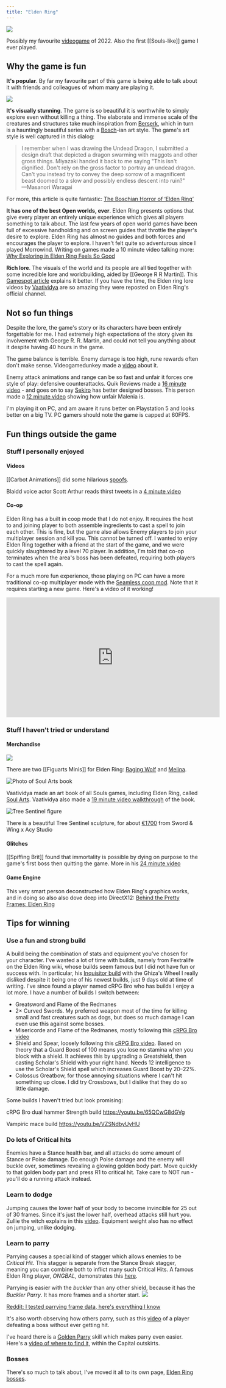 ```yaml
---
title: "Elden Ring"
---
```

![](https://c.neevacdn.net/image/fetch/s--dOUFa4O7--/https%3A//www.thathashtagshow.com/wp-content/uploads/2021/03/Elden-Ring-Cover-1024x512.jpg?savepath=Elden-Ring-Cover-1024x512.jpg)

Possibly my favourite [videogame](notes/videogame) of 2022. Also the first [[Souls-like]] game I ever played.

<!--
Things for me to do

Siofra River Bank site of grace, jump ledges, Armorer's Cookbook 6
Round table hold, Talisman pouch
-->

## Why the game is fun

**It's popular**. By far my favourite part of this game is being able to talk about it with friends and colleagues of whom many are playing it.

![](notes/images/EldenRing_Limgrave.jpg)

**It's visually stunning**. The game is so beautiful it is worthwhile to simply explore even without killing a thing. The elaborate and immense scale of the creatures and structures take much inspiration from [Berserk](notes/Berserk), which in turn is a hauntingly beautiful series with a [Bosch](notes/Hieronymus%20Bosch)-ian art style. The game's art style is well captured in this dialog:

> I remember when I was drawing the Undead Dragon, I submitted a design draft that depicted a dragon swarming with maggots and other gross things. Miyazaki handed it back to me saying "This isn't dignified. Don't rely on the gross factor to portray an undead dragon. Can't you instead try to convey the deep sorrow of a magnificent beast doomed to a slow and possibly endless descent into ruin?"<br/>
> —Masanori Waragai

For more, this article is quite fantastic: [The Boschian Horror of ‘Elden Ring’](https://artreview.com/the-boschian-horror-of-elden-ring/)

**It has one of the best Open worlds, ever**. Elden Ring presents options that give every player an entirely unique experience which gives all players something to talk about.  The last few years of open world games have been full of excessive handholding and on screen guides that throttle the player's desire to explore. Elden Ring has almost no guides and both forces and encourages the player to explore. I haven't felt quite so adventurous since I played Morrowind. Writing on games made a 10 minute video talking more: [Why Exploring in Elden Ring Feels So Good](https://youtu.be/qJy8j64pTV4)

**Rich lore**. The visuals of the world and its people are all tied together with some incredible lore and worldbuilding, aided by [[George R R Martin]]. This [Gamespot article](https://www.gamespot.com/articles/elden-ring-heres-the-lore-and-history-of-the-lands-between/1100-6502537/) explains it better. If you have the time, the Elden ring lore videos by [Vaatividya](https://www.youtube.com/watch?v=DYDs_Inzkz4) are so amazing they were reposted on Elden Ring's official channel.

## Not so fun things

Despite the lore, the game's story or its characters have been entirely forgettable for me. I had extremely high expectations of the story given its involvement with George R. R. Martin, and could not tell you anything about it despite having 40 hours in the game.

The game balance is terrible. Enemy damage is too high, rune rewards often don't make sense. Videogamedunkey made a [video](https://youtu.be/D1H4o4FW-wA) about it.

Enemy attack animations and range can be so fast and unfair it forces one style of play: defensive counterattacks. Quik Reviews made a [16 minute video](https://youtu.be/YPh0u7WaW64) - and goes on to say [Sekiro](https://www.sekirothegame.com/) has better designed bosses. This person made a [12 minute video](https://youtu.be/R9Vbsr3Ko7M) showing how unfair Malenia is.

I'm playing it on PC, and am aware it runs better on Playstation 5 and looks better on a big TV. PC gamers should note the game is capped at 60FPS.

## Fun things outside the game

### Stuff I personally enjoyed

#### Videos

[[Carbot Animations]] did some hilarious [spoofs](https://www.youtube.com/watch?v=LSyRf8rAjTs).

Blaidd voice actor Scott Arthur reads thirst tweets in a [4 minute video](https://youtu.be/PE6wLtf7Y_0)

#### Co-op

Elden Ring has a built in coop mode that I do not enjoy. It requires the host to and joining player to both assemble ingredients to cast a spell to join each other. This is fine, but the game also allows Enemy players to join your multiplayer session and kill you. This cannot be turned off. I wanted to enjoy Elden Ring together with a friend at the start of the game, and we were quickly slaughtered by a level 70 player. In addition, I'm told that co-op terminates when the area's boss has been defeated, requiring both players to cast the spell again.

For a much more fun experience,  those playing on PC can have a more traditional co-op multiplayer mode with the [Seamless coop mod](https://www.nexusmods.com/eldenring/mods/510). Note that it requires starting a new game. Here's a video of it working!

<iframe width="560" height="315" src="https://www.youtube.com/embed/QeDUcf1G7YM" title="YouTube video player" frameborder="0" allow="accelerometer; autoplay; clipboard-write; encrypted-media; gyroscope; picture-in-picture" allowfullscreen></iframe>

### Stuff I haven't tried or understand

#### Merchandise

![](https://c.neevacdn.net/image/fetch/s--FaHOKSN3--/https%3A//top-mmo.fr/wp-content/uploads/2022/05/fmini-the-raging-wolf-05b-1653511628832.jpg?savepath=fmini-the-raging-wolf-05b-1653511628832.jpg)

There are two [[Figuarts Minis]] for Elden Ring: [Raging Wolf](https://www.tamashiinations.com/product/details.php?detail=831) and [Melina](https://www.tamashiinations.com/product/details.php?detail=832).

![Photo of Soul Arts book](https://cdn.shopify.com/s/files/1/0117/3399/1490/products/KEEP-271A1325copy.jpg?v=1656584103&width=823)

Vaatividya made an art book of all Souls games, including Elden Ring, called [Soul Arts](https://www.tuneandfairweather.com/products/soul-arts-presented-by-vaatividya). Vaatividya also made a [19 minute video walkthrough](https://youtu.be/PWKHO7DYIH8) of the book.

![Tree Sentinel figure](notes/images/tree-sentinel.jpg)

There is a beautiful Tree Sentinel sculpture, for about [€1700](https://www.ebay.com/itm/195170057924) from Sword & Wing x Acy Studio

#### Glitches

[[Spiffing Brit]] found that immortality is possible by dying on purpose to the game's first boss then quitting the game. More in his [24 minute video](https://youtu.be/GwBc0ixfbzI)


#### Game Engine

This very smart person deconstructed how Elden Ring's graphics works, and in doing so also also dove deep into DirectX12: [Behind the Pretty Frames: Elden Ring](http://www.mamoniem.com/behind-the-pretty-frames-elden-ring/)

## Tips for winning

### Use a fun and strong build

A build being the combination of stats and equipment you've chosen for your character. I've wasted a lot of time with builds, namely from Fextralife on the Elden Ring wiki, whose builds seem famous but I did not have fun or success with. In particular, his [Inquisitor build](https://www.youtube.com/watch?v=VGvtLj7Y_ws) with the Ghiza's Wheel I really disliked despite it being one of his newest builds, just 9 days old at time of writing. I've since found a player named cRPG Bro who has builds I enjoy a lot more. I have a number of builds I switch between:

- Greatsword and Flame of the Redmanes
- 2× Curved Swords. My preferred weapon most of the time for killing small and fast creatures such as dogs, but does so much damage I can even use this against some bosses.
- Misericorde and Flame of the Redmanes, mostly following this [cRPG Bro video](https://youtu.be/DxCpnGtO1ns)
- Shield and Spear, loosely following this [cRPG Bro video](https://youtu.be/0SQHXfu8kwk). Based on theory that a Guard Boost of 100 means you lose no stamina when you block with a shield. It achieves this by upgrading a Greatshield, then casting Scholar's Shield with your right hand. Needs 12 intelligence to use the Scholar's Shield spell which increases Guard Boost by 20–22%.
- Colossus Greatbow, for those annoying situations where I can't hit something up close. I did try Crossbows, but I dislike that they do so little damage.

Some builds I haven't tried but look promising:

cRPG Bro dual hammer Strength build https://youtu.be/65QCwG8dGVg 

Vampiric mace build https://youtu.be/VZSNdbyUyHU 

### Do lots of Critical hits

Enemies have a Stance health bar, and all attacks do some amount of Stance or Poise damage. Do enough Poise damage and the enemy will buckle over, sometimes revealing a glowing golden body part. Move quickly to that golden body part and press R1 to critical hit. Take care to NOT run - you'll do a running attack instead.

### Learn to dodge

Jumping causes the lower half of your body to become invincible for 25 out of 30 frames. Since it's just the lower half, overhead attacks still hurt you. Zullie the witch explains in this [video](https://youtu.be/8zdbqTHtnr4). Equipment weight also has no effect on jumping, unlike dodging.

### Learn to parry

Parrying causes a special kind of stagger which allows enemies to be *Critical Hit*. This stagger is separate from the Stance Break stagger, meaning you can combine both to inflict many such Critical Hits. A famous Elden Ring player, *ONGBAL*, demonstrates this [here](https://youtu.be/VV0dCv3FdGc).

Parrying is easier with the *buckler*  than any other shield, because it has the *Buckler Parry*. It has more frames and a shorter start.
![](https://preview.redd.it/qsnofkl6vzk81.png?width=1644&format=png&auto=webp&s=d2fb2ba3255b51ae16ab781268db4d6de4130ff4)

[Reddit: I tested parrying frame data, here's everything I know](https://www.reddit.com/r/Eldenring/comments/t54kyj/technical_guide_help_i_tested_parrying_frame_data/)

It's also worth observing how others parry, such as this [video](https://youtu.be/i8T2trUiiZY) of a player defeating a boss without ever getting hit.

I've heard there is a [Golden Parry](https://eldenring.wiki.fextralife.com/Golden+Parry) skill which makes parry even easier. Here's a [video of where to find it](https://youtu.be/DxCpnGtO1ns?t=680), within the Capital outskirts.

### Bosses

There's so much to talk about, I've moved it all to its own page, [Elden Ring bosses](notes/Elden%20Ring%20bosses).
